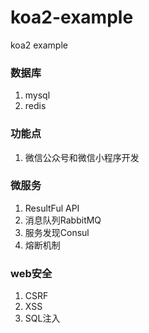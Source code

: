 # koa2-example
koa2 example

### 数据库
1. mysql
2. redis

### 功能点
1. 微信公众号和微信小程序开发

### 微服务
1. ResultFul API
2. 消息队列RabbitMQ
3. 服务发现Consul
4. 熔断机制

### web安全
1. CSRF
2. XSS
3. SQL注入
